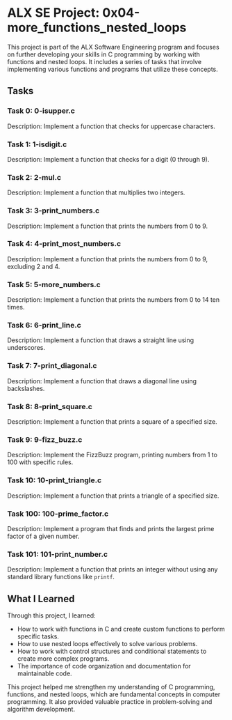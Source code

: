 # ALX SE Project: 0x04-more_functions_nested_loops

This project is part of the ALX Software Engineering program and focuses on further developing your skills in C programming by working with functions and nested loops. It includes a series of tasks that involve implementing various functions and programs that utilize these concepts.

## Tasks

### Task 0: 0-isupper.c

Description: Implement a function that checks for uppercase characters.

### Task 1: 1-isdigit.c

Description: Implement a function that checks for a digit (0 through 9).

### Task 2: 2-mul.c

Description: Implement a function that multiplies two integers.

### Task 3: 3-print_numbers.c

Description: Implement a function that prints the numbers from 0 to 9.

### Task 4: 4-print_most_numbers.c

Description: Implement a function that prints the numbers from 0 to 9, excluding 2 and 4.

### Task 5: 5-more_numbers.c

Description: Implement a function that prints the numbers from 0 to 14 ten times.

### Task 6: 6-print_line.c

Description: Implement a function that draws a straight line using underscores.

### Task 7: 7-print_diagonal.c

Description: Implement a function that draws a diagonal line using backslashes.

### Task 8: 8-print_square.c

Description: Implement a function that prints a square of a specified size.

### Task 9: 9-fizz_buzz.c

Description: Implement the FizzBuzz program, printing numbers from 1 to 100 with specific rules.

### Task 10: 10-print_triangle.c

Description: Implement a function that prints a triangle of a specified size.

### Task 100: 100-prime_factor.c

Description: Implement a program that finds and prints the largest prime factor of a given number.

### Task 101: 101-print_number.c

Description: Implement a function that prints an integer without using any standard library functions like `printf`.

## What I Learned

Through this project, I learned:

- How to work with functions in C and create custom functions to perform specific tasks.
- How to use nested loops effectively to solve various problems.
- How to work with control structures and conditional statements to create more complex programs.
- The importance of code organization and documentation for maintainable code.

This project helped me strengthen my understanding of C programming, functions, and nested loops, which are fundamental concepts in computer programming. It also provided valuable practice in problem-solving and algorithm development.

